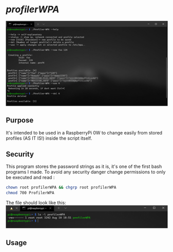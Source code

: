 # ***profilerWPA***

![IMG](.screenshots/sst.png)
## Purpose
It's intended to be used in a RaspberryPi 0W to change easily from stored profiles (AS IT IS!) inside the script itself. 

## Security 
This program stores the password strings as it is, it's one of the first bash programs I made. 
To avoid any security danger change permissions to only be executed and read :
```bash
chown root profilerWPA && chgrp root profilerWPA
chmod 700 ProfilerWPA
```
The file should look like this: 
![IMG2](.screenshots/sst2.png)

## Usage
